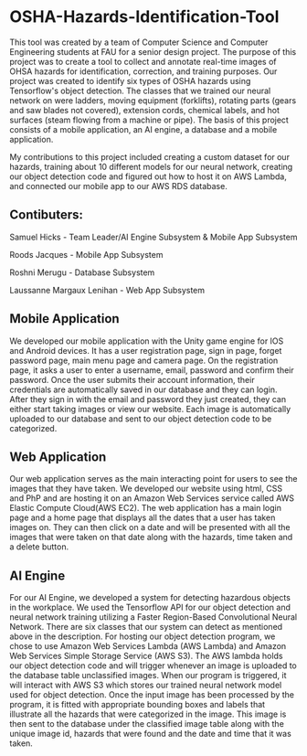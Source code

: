 # OSHA-Hazards-Identification-Tool
This tool was created by a team of Computer Science and Computer Engineering students at FAU for a senior design project. The purpose of this project was to create a tool to collect and annotate real-time images of OHSA hazards for identification, correction, and training purposes. Our project was created to identify six types of OSHA hazards using Tensorflow's object detection. The classes that we trained our neural network on were ladders, moving equipment (forklifts), rotating parts (gears and saw blades not covered), extension cords, chemical labels, and hot surfaces (steam flowing from a machine or pipe). The basis of this project consists of a mobile application, an AI engine, a database and a mobile application.

My contributions to this project included creating a custom dataset for our hazards, training about 10 different models for our neural network, creating our object detection code and figured out how to host it on AWS Lambda, and connected our mobile app to our AWS RDS database.

## Contibuters:

Samuel Hicks - Team Leader/AI Engine Subsystem & Mobile App Subsystem

Roods Jacques - Mobile App Subsystem

Roshni Merugu - Database Subsystem

Laussanne Margaux Lenihan - Web App Subsystem

## Mobile Application
We developed our mobile application with the Unity game engine for IOS and Android devices. It has a user registration page, sign in page, forget password page, main menu page and camera page. On the registration page, it asks a user to enter a username, email, password and confirm their password. Once the user submits their account information, their credentials are automatically saved in our database and they can login. After they sign in with the email and password they just created, they can either start taking images or view our website. Each image is automatically uploaded to our database and sent to our object detection code to be categorized.

## Web Application
Our web application serves as the main interacting point for users to see the images that they have taken. We developed our website using html, CSS and PhP and are hosting it on an Amazon Web Services service called AWS Elastic Compute Cloud(AWS EC2). The web application has a main login page and a home page that displays all the dates that a user has taken images on. They can then click on a date and will be presented with all the images that were taken on that date along with the hazards, time taken and a delete button.

## AI Engine
For our AI Engine, we developed a system for detecting hazardous objects in the workplace. We used the Tensorflow API for our object detection and neural network training utilizing a Faster Region-Based Convolutional Neural Network. There are six classes that our system can detect as mentioned above in the description. For hosting our object detection program, we chose to use Amazon Web Services Lambda (AWS Lambda) and Amazon Web Services Simple Storage Service (AWS S3). The AWS lambda holds our object detection code and will trigger whenever an image is uploaded to the database table unclassified images. When our program is triggered, it will interact with AWS S3 which stores our trained neural network model used for object detection. Once the input image has been processed by the program, it is fitted with appropriate bounding boxes and labels that illustrate all the hazards that were categorized in the image. This image is then sent to the database under the classified image table along with the unique image id, hazards that were found and the date and time that it was taken.
